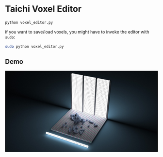 # Taichi Voxel Editor

```sh
python voxel_editor.py
```

if you want to save/load voxels, you might have to invoke the
editor with `sudo`:

```sh
sudo python voxel_editor.py
```

## Demo
![](./demo.jpg)

